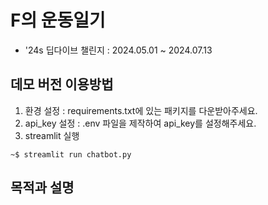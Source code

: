 # F의 운동일기
- '24s 딥다이브 챌린지 : 2024.05.01 ~ 2024.07.13

## 데모 버전 이용방법
1. 환경 설정 : requirements.txt에 있는 패키지를 다운받아주세요.
2. api_key 설정 : .env 파일을 제작하여 api_key를 설정해주세요.
3. streamlit 실행

```
~$ streamlit run chatbot.py
```

## 목적과 설명


